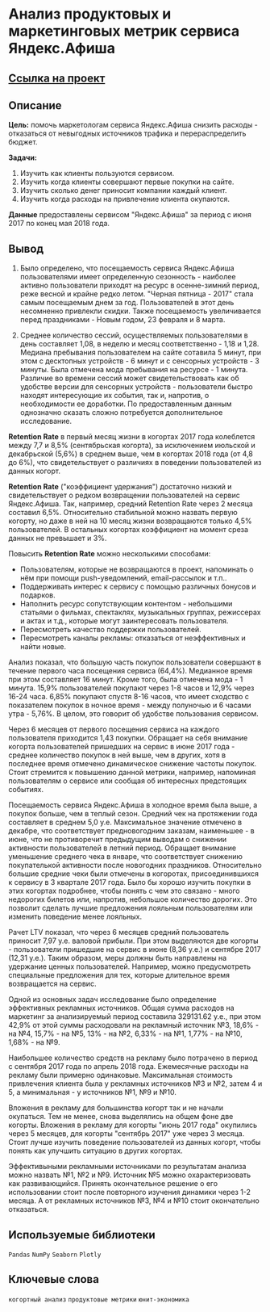 # Анализ продуктовых и маркетинговых метрик сервиса Яндекс.Афиша

## [Ссылка на проект](https://nbviewer.org/github/KSingular/yp_da_projects/blob/main/set_06_ya_afisha/set_06_ya_afisha.ipynb)

## Описание
**Цель:** помочь маркетологам сервиса Яндекс.Афиша снизить расходы - отказаться от невыгодных источников трафика и перераспределить бюджет.

**Задачи:**
1. Изучить как клиенты пользуются сервисом.
2. Изучить когда клиенты совершают первые покупки на сайте.
3. Изучить сколько денег приносит компании каждый клиент.
4. Изучить когда расходы на привлечение клиента окупаются.

**Данные** предоставлены сервисом "Яндекс.Афиша" за период с июня 2017 по конец мая 2018 года.

## Вывод
1. Было определено, что посещаемость сервиса Яндекс.Афиша пользователями имеет определенную сезонность - наиболее активно пользователи приходят на ресурс в осенне-зимний период, реже весной и крайне редко летом. "Черная пятница - 2017" стала самым посещаемым днем за год. Пользователей в этот день несомненно привлекли скидки. Также посещаемость увеличивается перед праздниками - Новым годом, 23 февраля и 8 марта.

2. Среднее количество сессий, осуществляемых пользователями в день составляет 1,08, в неделю и месяц соответственно - 1,18 и 1,28. Медиана пребывания пользователем на сайте сотавила 5 минут, при этом с десктопных устройств - 6 минут и с сенсорных устройств - 3 минуты. Была отмечена мода пребывания на ресурсе - 1 минута. Различие во времени сессий может свидетельствовать как об удобстве версии для сенсорных устройств - пользователи быстро находят интересующие их события, так и, напротив, о необходимости ее доработки. По предоставленным данным однозначно сказать сложно потребуется дополнительное исследование.

**Retention Rate** в первый месяц жизни в когортах 2017 года колеблется между 7,7 и 8,5% (сентябрьская когорта), за исключением июльской и декабрьской (5,6%) в среднем выше, чем в когортах 2018 года (от 4,8 до 6%), что свидетельствует о различиях в поведении пользователей из данных когорт.

**Retention Rate** ("коэффициент удержания") достаточно низкий и свидетельствует о редком возвращении пользователей на сервис Яндекс.Афиша. Так, например, средний Retention Rate через 2 месяца составил 6,5%. Относительно стабильной можно назвать первую когорту, но даже в ней на 10 месяц жизни возвращаются только 4,5% пользователей. В остальных когортах коэффициент на момент среза данных не превышает и 3%.

Повысить **Retention Rate** можно несколькими способами:
* Пользователям, которые не возвращаются в проект, напоминать о нём при помощи push-уведомлений, email-рассылок и т.п..
* Поддерживать интерес к сервису с помощью различных бонусов и подарков.
* Наполнить ресурс сопутствующим контентом - небольшими статьями о фильмах, спектаклях, музыкальных группах, режиссерах и актах и т.д., которые могут заинтересовать пользователя.
* Пересмотреть качество поддержки пользователей.
* Пересмотреть каналы рекламы: отказаться от неэффективных и найти новые.

Анализ показал, что большую часть покупок пользователи совершают в течение первого часа посещения сервиса (64,4%). Медианное время при этом составляет 16 минут. Кроме того, была отмечена мода - 1 минута. 15,9% пользователей покупают через 1-8 часов и 12,9% через 16-24 часа. 6,85% покупают спустя 8-16 часов, что имеет сходство с показателем покупок в ночное время - между полуночью и 6 часами утра - 5,76%. В целом, это говорит об удобстве пользования сервисом.

Через 6 месяцев от первого посещения сервиса на каждого пользователя приходится 1,43 покупки. Обращает на себя внимание когорта пользователей пришедших на сервис в июне 2017 года - среднее количество покупок в ней выше, чем в других, хотя в последнее время отмечено динамическое снижение частоты покупок. Стоит стремится к повышению данной метрики, например, напоминая пользователям о сервисе или сообщая об интересных предстоящих событиях.

Посещаемость сервиса Яндекс.Афиша в холодное время была выше, а покупок больше, чем в теплый сезон. Средний чек на протяжении года составляет в среднем 5,0 у.е. Максимальное значение отмечено в декабре, что соответствует предновогодним заказам, наименьшее - в июне, что не противоречит предыдущим выводам о снижении активности пользователей в летний период. Обращает внимание уменьшение среднего чека в январе, что соответствует снижению покупателькой активности после новогодних праздников. Относительно большие средние чеки были отмечены в когоротах, присоединившихся к сервису в 3 квартале 2017 года. Было бы хорошо изучить покупки в этих когортах подробнее, чтобы понять с чем это связано - много недорогих билетов или, напротив, небольшое количество дорогих. Это позволит сделать лучшие предложения лояльным пользователям или изменить поведение менее лояльных.

Рачет LTV показал, что через 6 месяцев средний пользователь приносит 7,97 у.е. валовой прибыли. При этом выделяются две когорты - пользователи пришедшие на сервис в июне (8,36 у.е.) и сентябре 2017 (12,31 у.е.). Таким образом, меры должны быть направлены на удержание ценных пользователей. Например, можно предусмотреть специальные предложения для тех, которые длительное время возвращается на сервис.

Одной из основных задач исследование было определение эффективных рекламных источников. Общая сумма расходов на маркетинг за анализируемый период составила 329131.62 у.е., при этом 42,9% от этой суммы расходовали на рекламный источник №3, 18,6% - на №4, 15,7% - на №5, 13% - на №2, 6,33% - на №1, 1,77% - на №10, 1,68% - на №9.

Наибольшее количество средств на рекламу было потрачено в период с сентября 2017 года по апрель 2018 года. Ежемесячные расходы на рекламу были примерно одинаковые. Максимальная стоимость привлечения клиента была у рекламных источников №3 и №2, затем 4 и 5, а минимальная - у источников №1, №9 и №10.

Вложения в рекламу для большинства когорт так и не начали окупаться. Тем не менее, снова выделялись на общем фоне две когорты. Вложения в рекламу для когорты "июнь 2017 года" окупились через 5 месяцев, для когорты "сентябрь 2017" уже через 3 месяца. Стоит лучше изучить поведение пользователей из данных когорт, чтобы понять как улучшить ситуацию в других когортах.

Эффективыными рекламными источниками по результатам анализа можно назвать №1, №2 и №9. Источник №5 можно охарактеризовать как развивающийся. Принять окончательное решение о его использовании стоит после повторного изучения динамики через 1-2 месяца. А от рекламных источников №3, №4 и №10 стоит окончательно отказаться.

## Используемые библиотеки
`Pandas` `NumPy` `Seaborn` `Plotly` 

## Ключевые слова
`когортный анализ` `продуктовые метрики` `юнит-экономика`
